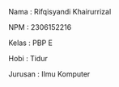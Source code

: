 Nama : Rifqisyandi Khairurrizal

NPM : 2306152216

Kelas : PBP E

Hobi : Tidur

Jurusan : Ilmu Komputer
